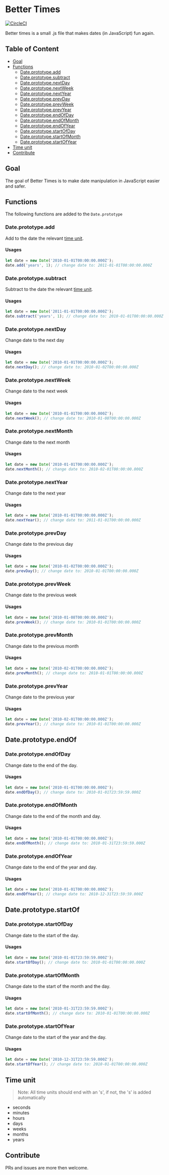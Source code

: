 # Better Times

[![CircleCI](https://circleci.com/gh/baradm100/better-times.svg?style=svg)](https://circleci.com/gh/baradm100/better-times)

Better times is a small .js file that makes dates (in JavaScript) fun again.

## Table of Content

* [Goal](#goal)
* [Functions](#functions)
    * [Date.prototype.add](#date.prototype.add)
    * [Date.prototype.subtract](#date.prototype.subtract)
    * [Date.prototype.nextDay](#date.prototype.nextDay)
    * [Date.prototype.nextWeek](#date.prototype.nextWeek)
    * [Date.prototype.nextYear](#date.prototype.nextYear)
    * [Date.prototype.prevDay](#date.prototype.prevDay)
    * [Date.prototype.prevWeek](#date.prototype.prevWeek)
    * [Date.prototype.prevYear](#date.prototype.prevYear)
    * [Date.prototype.endOfDay](#date.prototype.endOfDay)
    * [Date.prototype.endOfMonth](#date.prototype.endOfMonth)
    * [Date.prototype.endOfYear](#date.prototype.endOfYear)
    * [Date.prototype.startOfDay](#date.prototype.startOfDay)
    * [Date.prototype.startOfMonth](#date.prototype.startOfMonth)
    * [Date.prototype.startOfYear](#date.prototype.startOfYear)
* [Time unit](#time-unit)
* [Contribute](#contribute)

## Goal

The goal of Better Times is to make date manipulation in JavaScript easier and safer.

## Functions

The following functions are added to the `Date.prototype`

### Date.prototype.add

Add to the date the relevant [time unit](#time-unit).

#### Usages

```javascript
let date = new Date('2010-01-01T00:00:00.000Z');
date.add('years', 1); // change date to: 2011-01-01T00:00:00.000Z
```

### Date.prototype.subtract

Subtract to the date the relevant [time unit](#time-unit).

#### Usages

```javascript
let date = new Date('2011-01-01T00:00:00.000Z');
date.subtract('years', 1); // change date to: 2010-01-01T00:00:00.000Z
```

### Date.prototype.nextDay

Change date to the next day

#### Usages

```javascript
let date = new Date('2010-01-01T00:00:00.000Z');
date.nextDay(); // change date to: 2010-01-02T00:00:00.000Z
```

### Date.prototype.nextWeek

Change date to the next week

#### Usages

```javascript
let date = new Date('2010-01-01T00:00:00.000Z');
date.nextWeek(); // change date to: 2010-01-08T00:00:00.000Z
```

### Date.prototype.nextMonth

Change date to the next month

#### Usages

```javascript
let date = new Date('2010-01-01T00:00:00.000Z');
date.nextMonth(); // change date to: 2010-02-01T00:00:00.000Z
```

### Date.prototype.nextYear

Change date to the next year

#### Usages

```javascript
let date = new Date('2010-01-01T00:00:00.000Z');
date.nextYear(); // change date to: 2011-01-01T00:00:00.000Z
```

### Date.prototype.prevDay

Change date to the previous day

#### Usages

```javascript
let date = new Date('2010-01-02T00:00:00.000Z');
date.prevDay(); // change date to: 2010-01-01T00:00:00.000Z
```

### Date.prototype.prevWeek

Change date to the previous week

#### Usages

```javascript
let date = new Date('2010-01-08T00:00:00.000Z');
date.prevWeek(); // change date to: 2010-01-01T00:00:00.000Z
```

### Date.prototype.prevMonth

Change date to the previous month

#### Usages

```javascript
let date = new Date('2010-02-01T00:00:00.000Z');
date.prevMonth(); // change date to: 2010-01-01T00:00:00.000Z
```

### Date.prototype.prevYear

Change date to the previous year

#### Usages

```javascript
let date = new Date('2010-02-01T00:00:00.000Z');
date.prevYear(); // change date to: 2010-01-01T00:00:00.000Z
```

## Date.prototype.endOf

### Date.prototype.endOfDay

Change date to the end of the day.

#### Usages

```javascript
let date = new Date('2010-01-01T00:00:00.000Z');
date.endOfDay(); // change date to: 2010-01-01T23:59:59.000Z
```

### Date.prototype.endOfMonth

Change date to the end of the month and day.

#### Usages

```javascript
let date = new Date('2010-01-01T00:00:00.000Z');
date.endOfMonth(); // change date to: 2010-01-31T23:59:59.000Z
```

### Date.prototype.endOfYear

Change date to the end of the year and day.

#### Usages

```javascript
let date = new Date('2010-01-01T00:00:00.000Z');
date.endOfYear(); // change date to: 2010-12-31T23:59:59.000Z
```

## Date.prototype.startOf

### Date.prototype.startOfDay

Change date to the start of the day.

#### Usages

```javascript
let date = new Date('2010-01-01T23:59:59.000Z');
date.startOfDay(); // change date to: 2010-01-01T00:00:00.000Z
```

### Date.prototype.startOfMonth

Change date to the start of the month and the day.

#### Usages

```javascript
let date = new Date('2010-01-31T23:59:59.000Z');
date.startOfMonth(); // change date to: 2010-01-01T00:00:00.000Z
```

### Date.prototype.startOfYear

Change date to the start of the year and the day.

#### Usages

```javascript
let date = new Date('2010-12-31T23:59:59.000Z');
date.startOfYear(); // change date to: 2010-01-01T00:00:00.000Z
```

## Time unit

> Note: All time units should end with an 's', if not, the 's' is added automatically

* seconds
* minutes
* hours
* days
* weeks
* months
* years

## Contribute

PRs and issues are more then welcome.